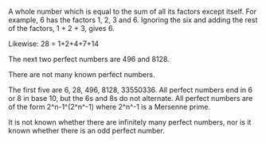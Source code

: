A whole number which is equal to the sum of all its factors except
itself. For example, 6 has the factors 1, 2, 3 and 6. Ignoring the six
and adding the rest of the factors, 1 + 2 + 3, gives 6.

Likewise: 28 = 1+2+4+7+14

The next two perfect numbers are 496 and 8128.

There are not many known perfect numbers.

The first five are 6, 28, 496, 8128, 33550336. All perfect numbers end
in 6 or 8 in base 10, but the 6s and 8s do not alternate. All perfect
numbers are of the form 2^n-1^(2^n^-1) where 2^n^-1 is a Mersenne prime.

It is not known whether there are infinitely many perfect numbers, nor
is it known whether there is an odd perfect number.
